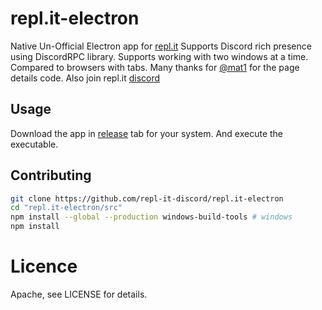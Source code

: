 # repl.it-electron
Native Un-Official Electron app for [repl.it](https://repl.it)
Supports Discord rich presence using DiscordRPC library.
Supports working with two windows at a time. Compared to browsers with tabs.
Many thanks for [@mat1](https://repl.it/@mat1) for the page details code.
Also join repl.it [discord](https://discord.gg/346Tapr)

## Usage
Download the app in [release](https://github.com/leon332157/repl.it-electron/releases) tab for your system. And execute the executable.

## Contributing

```bash
git clone https://github.com/repl-it-discord/repl.it-electron
cd "repl.it-electron/src"
npm install --global --production windows-build-tools # windows
npm install
```

# Licence
Apache, see LICENSE for details.

